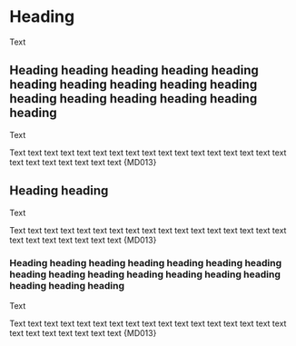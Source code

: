 # Heading

Text

## Heading heading heading heading heading heading heading heading heading heading heading heading heading heading heading heading

Text

Text text text text text text text text text text text text text text text text text text text text text text text text {MD013}

## Heading heading

Text

Text text text text text text text text text text text text text text text text text text text text text text text text {MD013}

### Heading heading heading heading heading heading heading heading heading heading heading heading heading heading heading heading heading

Text

Text text text text text text text text text text text text text text text text text text text text text text text text {MD013}

<!-- markdownlint-configure-file {
  "line-length": {
    "headings": false
  }
} -->
